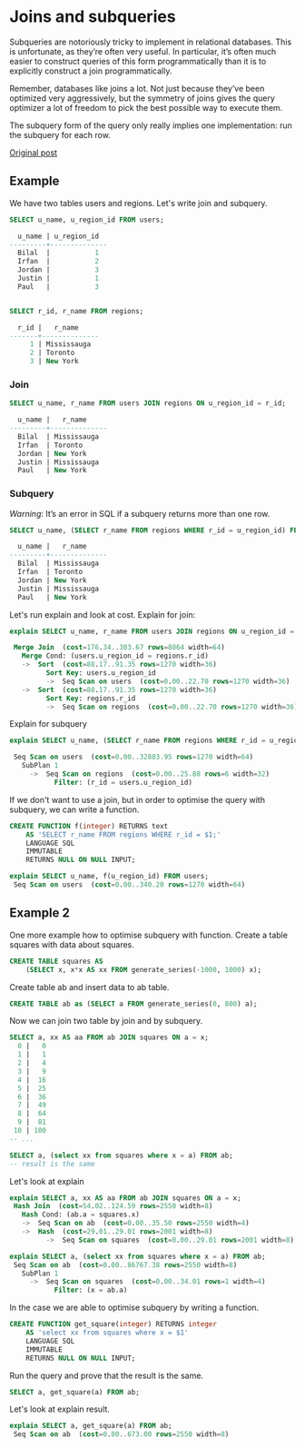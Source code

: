# Joins and subqueries

Subqueries are notoriously tricky to implement in relational databases. This is unfortunate, as they’re often very useful. In particular, it’s often much easier to construct queries of this form programmatically than it is to explicitly construct a join programmatically.

Remember, databases like joins a lot. Not just because they’ve been optimized very aggressively, but the symmetry of joins gives the query optimizer a lot of freedom to pick the best possible way to execute them.

The subquery form of the query only really implies one implementation: run the subquery for each row.

[Original post](https://justinjaffray.com/join-the-ultimate-projection/)

## Example

We have two tables users and regions. Let's write join and subquery.

```sql
SELECT u_name, u_region_id FROM users;

  u_name | u_region_id
---------+--------------
  Bilal  |           1
  Irfan  |           2
  Jordan |           3
  Justin |           1
  Paul   |           3


SELECT r_id, r_name FROM regions;

  r_id |   r_name
-------+--------------
     1 | Mississauga
     2 | Toronto
     3 | New York
```

### Join

```sql
SELECT u_name, r_name FROM users JOIN regions ON u_region_id = r_id;

  u_name |   r_name
---------+--------------
  Bilal  | Mississauga
  Irfan  | Toronto
  Jordan | New York
  Justin | Mississauga
  Paul   | New York
```

### Subquery

_Warning_: It’s an error in SQL if a subquery returns more than one row.

```sql
SELECT u_name, (SELECT r_name FROM regions WHERE r_id = u_region_id) FROM users;

  u_name |   r_name
---------+--------------
  Bilal  | Mississauga
  Irfan  | Toronto
  Jordan | New York
  Justin | Mississauga
  Paul   | New York
```

Let's run explain and look at cost. Explain for join:

```sql
explain SELECT u_name, r_name FROM users JOIN regions ON u_region_id = r_id;

 Merge Join  (cost=176.34..303.67 rows=8064 width=64)
   Merge Cond: (users.u_region_id = regions.r_id)
   ->  Sort  (cost=88.17..91.35 rows=1270 width=36)
         Sort Key: users.u_region_id
         ->  Seq Scan on users  (cost=0.00..22.70 rows=1270 width=36)
   ->  Sort  (cost=88.17..91.35 rows=1270 width=36)
         Sort Key: regions.r_id
         ->  Seq Scan on regions  (cost=0.00..22.70 rows=1270 width=36)
```

Explain for subquery

```sql
explain SELECT u_name, (SELECT r_name FROM regions WHERE r_id = u_region_id) FROM users;

 Seq Scan on users  (cost=0.00..32883.95 rows=1270 width=64)
   SubPlan 1
     ->  Seq Scan on regions  (cost=0.00..25.88 rows=6 width=32)
           Filter: (r_id = users.u_region_id)
```

If we don't want to use a join, but in order to optimise the query with subquery, we can write a function.

```sql
CREATE FUNCTION f(integer) RETURNS text
    AS 'SELECT r_name FROM regions WHERE r_id = $1;'
    LANGUAGE SQL
    IMMUTABLE
    RETURNS NULL ON NULL INPUT;

explain SELECT u_name, f(u_region_id) FROM users;
 Seq Scan on users  (cost=0.00..340.20 rows=1270 width=64)
```

## Example 2

One more example how to optimise subquery with function. Create a table squares with data about squares.

```sql
CREATE TABLE squares AS
    (SELECT x, x*x AS xx FROM generate_series(-1000, 1000) x);
```

Create table ab and insert data to ab table.

```sql
CREATE TABLE ab as (SELECT a FROM generate_series(0, 800) a);
```

Now we can join two table by join and by subquery.

```sql
SELECT a, xx AS aa FROM ab JOIN squares ON a = x;
  0 |   0
  1 |   1
  2 |   4
  3 |   9
  4 |  16
  5 |  25
  6 |  36
  7 |  49
  8 |  64
  9 |  81
 10 | 100
-- ...

SELECT a, (select xx from squares where x = a) FROM ab;
-- result is the same
```

Let's look at explain

```sql
explain SELECT a, xx AS aa FROM ab JOIN squares ON a = x;
 Hash Join  (cost=54.02..124.59 rows=2550 width=8)
   Hash Cond: (ab.a = squares.x)
   ->  Seq Scan on ab  (cost=0.00..35.50 rows=2550 width=4)
   ->  Hash  (cost=29.01..29.01 rows=2001 width=8)
         ->  Seq Scan on squares  (cost=0.00..29.01 rows=2001 width=8)

explain SELECT a, (select xx from squares where x = a) FROM ab;
 Seq Scan on ab  (cost=0.00..86767.38 rows=2550 width=8)
   SubPlan 1
     ->  Seq Scan on squares  (cost=0.00..34.01 rows=1 width=4)
           Filter: (x = ab.a)
```

In the case we are able to optimise subquery by writing a function.

```sql
CREATE FUNCTION get_square(integer) RETURNS integer
    AS 'select xx from squares where x = $1'
    LANGUAGE SQL
    IMMUTABLE
    RETURNS NULL ON NULL INPUT;
```

Run the query and prove that the result is the same.

```sql
SELECT a, get_square(a) FROM ab;
```

Let's look at explain result.

```sql
explain SELECT a, get_square(a) FROM ab;
 Seq Scan on ab  (cost=0.00..673.00 rows=2550 width=8)
```

